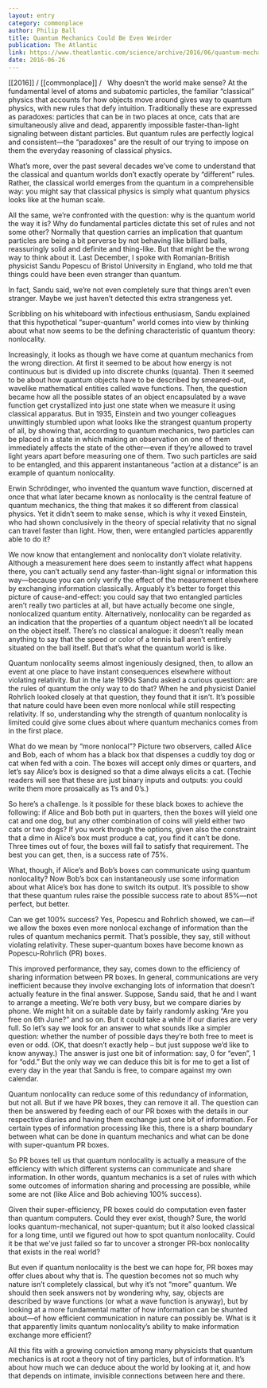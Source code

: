 ```yaml
---
layout: entry
category: commonplace
author: Philip Ball
title: Quantum Mechanics Could Be Even Weirder
publication: The Atlantic
link: https://www.theatlantic.com/science/archive/2016/06/quantum-mechanics-weird/487691/
date: 2016-06-26
---
```


[[2016]] / [[commonplace]] / 
 
Why doesn’t the world make sense? At the fundamental level of atoms and subatomic particles, the familiar “classical” physics that accounts for how objects move around gives way to quantum physics, with new rules that defy intuition. Traditionally these are expressed as paradoxes: particles that can be in two places at once, cats that are simultaneously alive and dead, apparently impossible faster-than-light signaling between distant particles. But quantum rules are perfectly logical and consistent—the “paradoxes” are the result of our trying to impose on them the everyday reasoning of classical physics.

What’s more, over the past several decades we’ve come to understand that the classical and quantum worlds don’t exactly operate by “different” rules. Rather, the classical world emerges from the quantum in a comprehensible way: you might say that classical physics is simply what quantum physics looks like at the human scale.

All the same, we’re confronted with the question: why is the quantum world the way it is? Why do fundamental particles dictate this set of rules and not some other? Normally that question carries an implication that quantum particles are being a bit perverse by not behaving like billiard balls, reassuringly solid and definite and thing-like. But that might be the wrong way to think about it. Last December, I spoke with Romanian-British physicist Sandu Popescu of Bristol University in England, who told me that things could have been even stranger than quantum.

In fact, Sandu said, we’re not even completely sure that things aren’t even stranger. Maybe we just haven’t detected this extra strangeness yet.

Scribbling on his whiteboard with infectious enthusiasm, Sandu explained that this hypothetical “super-quantum” world comes into view by thinking about what now seems to be the defining characteristic of quantum theory: nonlocality.

Increasingly, it looks as though we have come at quantum mechanics from the wrong direction. At first it seemed to be about how energy is not continuous but is divided up into discrete chunks (quanta). Then it seemed to be about how quantum objects have to be described by smeared-out, wavelike mathematical entities called wave functions. Then, the question became how all the possible states of an object encapsulated by a wave function get crystallized into just one state when we measure it using classical apparatus. But in 1935, Einstein and two younger colleagues unwittingly stumbled upon what looks like the strangest quantum property of all, by showing that, according to quantum mechanics, two particles can be placed in a state in which making an observation on one of them immediately affects the state of the other—even if they’re allowed to travel light years apart before measuring one of them. Two such particles are said to be entangled, and this apparent instantaneous “action at a distance” is an example of quantum nonlocality.

Erwin Schrödinger, who invented the quantum wave function, discerned at once that what later became known as nonlocality is the central feature of quantum mechanics, the thing that makes it so different from classical physics. Yet it didn’t seem to make sense, which is why it vexed Einstein, who had shown conclusively in the theory of special relativity that no signal can travel faster than light. How, then, were entangled particles apparently able to do it?

We now know that entanglement and nonlocality don’t violate relativity. Although a measurement here does seem to instantly affect what happens there, you can’t actually send any faster-than-light signal or information this way—because you can only verify the effect of the measurement elsewhere by exchanging information classically. Arguably it’s better to forget this picture of cause-and-effect: you could say that two entangled particles aren’t really two particles at all, but have actually become one single, nonlocalized quantum entity. Alternatively, nonlocality can be regarded as an indication that the properties of a quantum object needn’t all be located on the object itself. There’s no classical analogue: it doesn’t really mean anything to say that the speed or color of a tennis ball aren’t entirely situated on the ball itself. But that’s what the quantum world is like.

Quantum nonlocality seems almost ingeniously designed, then, to allow an event at one place to have instant consequences elsewhere without violating relativity. But in the late 1990s Sandu asked a curious question: are the rules of quantum the only way to do that? When he and physicist Daniel Rohrlich looked closely at that question, they found that it isn’t. It’s possible that nature could have been even more nonlocal while still respecting relativity. If so, understanding why the strength of quantum nonlocality is limited could give some clues about where quantum mechanics comes from in the first place.

What do we mean by “more nonlocal”? Picture two observers, called Alice and Bob, each of whom has a black box that dispenses a cuddly toy dog or cat when fed with a coin. The boxes will accept only dimes or quarters, and let’s say Alice’s box is designed so that a dime always elicits a cat. (Techie readers will see that these are just binary inputs and outputs: you could write them more prosaically as 1’s and 0’s.)

So here’s a challenge. Is it possible for these black boxes to achieve the following: if Alice and Bob both put in quarters, then the boxes will yield one cat and one dog, but any other combination of coins will yield either two cats or two dogs? If you work through the options, given also the constraint that a dime in Alice’s box must produce a cat, you find it can’t be done. Three times out of four, the boxes will fail to satisfy that requirement. The best you can get, then, is a success rate of 75%.

What, though, if Alice’s and Bob’s boxes can communicate using quantum nonlocality? Now Bob’s box can instantaneously use some information about what Alice’s box has done to switch its output. It’s possible to show that these quantum rules raise the possible success rate to about 85%—not perfect, but better.

Can we get 100% success? Yes, Popescu and Rohrlich showed, we can—if we allow the boxes even more nonlocal exchange of information than the rules of quantum mechanics permit. That’s possible, they say, still without violating relativity. These super-quantum boxes have become known as Popescu-Rohrlich (PR) boxes.

This improved performance, they say, comes down to the efficiency of sharing information between PR boxes. In general, communications are very inefficient because they involve exchanging lots of information that doesn’t actually feature in the final answer. Suppose, Sandu said, that he and I want to arrange a meeting. We’re both very busy, but we compare diaries by phone. We might hit on a suitable date by fairly randomly asking “Are you free on 6th June?” and so on. But it could take a while if our diaries are very full. So let’s say we look for an answer to what sounds like a simpler question: whether the number of possible days they’re both free to meet is even or odd. (OK, that doesn’t exactly help – but just suppose we’d like to know anyway.) The answer is just one bit of information: say, 0 for “even”, 1 for “odd.” But the only way we can deduce this bit is for me to get a list of every day in the year that Sandu is free, to compare against my own calendar.

Quantum nonlocality can reduce some of this redundancy of information, but not all. But if we have PR boxes, they can remove it all. The question can then be answered by feeding each of our PR boxes with the details in our respective diaries and having them exchange just one bit of information. For certain types of information processing like this, there is a sharp boundary between what can be done in quantum mechanics and what can be done with super-quantum PR boxes.

So PR boxes tell us that quantum nonlocality is actually a measure of the efficiency with which different systems can communicate and share information. In other words, quantum mechanics is a set of rules with which some outcomes of information sharing and processing are possible, while some are not (like Alice and Bob achieving 100% success).

Given their super-efficiency, PR boxes could do computation even faster than quantum computers. Could they ever exist, though? Sure, the world looks quantum-mechanical, not super-quantum; but it also looked classical for a long time, until we figured out how to spot quantum nonlocality. Could it be that we've just failed so far to uncover a stronger PR-box nonlocality that exists in the real world?

But even if quantum nonlocality is the best we can hope for, PR boxes may offer clues about why that is. The question becomes not so much why nature isn’t completely classical, but why it’s not “more” quantum. We should then seek answers not by wondering why, say, objects are described by wave functions (or what a wave function is anyway), but by looking at a more fundamental matter of how information can be shunted about—of how efficient communication in nature can possibly be. What is it that apparently limits quantum nonlocality’s ability to make information exchange more efficient?

All this fits with a growing conviction among many physicists that quantum mechanics is at root a theory not of tiny particles, but of information. It’s about how much we can deduce about the world by looking at it, and how that depends on intimate, invisible connections between here and there.
